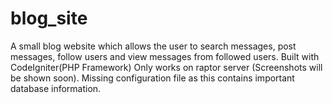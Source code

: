 # blog_site
A small blog website which allows the user to search messages, post messages, follow users and view messages from followed users.
Built with CodeIgniter(PHP Framework)
Only works on raptor server (Screenshots will be shown soon).
Missing configuration file as this contains important database information.
